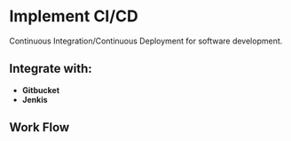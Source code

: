 # Implement CI/CD
Continuous Integration/Continuous Deployment for software development.

## Integrate with:
- **Gitbucket**
- **Jenkis**

## Work Flow

